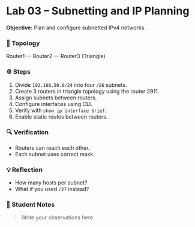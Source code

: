 # Lab 03 – Subnetting and IP Planning

**Objective:** Plan and configure subnetted IPv4 networks.

### 🧩 Topology
Router1 — Router2 — Router3 (Triangle)

### ⚙️ Steps

1. Divide `192.168.50.0/24` into four `/26` subnets.
2. Create 3 routers in triangle topology using the router 2911.
3. Assign subnets between routers. 
4. Configure interfaces using CLI.
5. Verify with `show ip interface brief`.
6. Enable static routes between routers.

### 🔍 Verification
- Routers can reach each other.
- Each subnet uses correct mask.

### 💡 Reflection
- How many hosts per subnet?
- What if you used `/27` instead?

### 📝 Student Notes
> Write your observations here.
